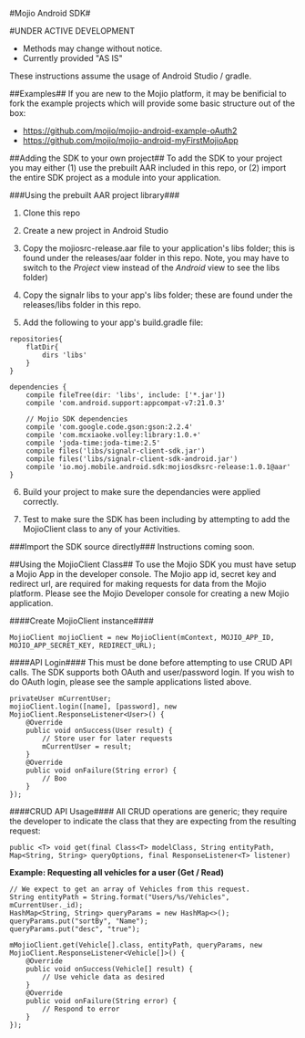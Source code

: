 #Mojio Android SDK#

#UNDER ACTIVE DEVELOPMENT
* Methods may change without notice.
* Currently provided "AS IS"

These instructions assume the usage of Android Studio / gradle.

##Examples##
If you are new to the Mojio platform, it may be benificial to fork the example projects which will provide some basic structure out of the box:
* https://github.com/mojio/mojio-android-example-oAuth2
* https://github.com/mojio/mojio-android-myFirstMojioApp

##Adding the SDK to your own project##
To add the SDK to your project you may either (1) use the prebuilt AAR included in this repo, or (2) import the entire SDK project as a module into your application.

###Using the prebuilt AAR project library###
1. Clone this repo

2. Create a new project in Android Studio

3. Copy the mojiosrc-release.aar file to your application's libs folder; this is found under the releases/aar folder in this repo. Note, you may have to switch to the *Project* view instead of the *Android* view to see the libs folder)

4. Copy the signalr libs to your app's libs folder; these are found under the releases/libs folder in this repo.

5. Add the following to your app's build.gradle file:

```
repositories{
    flatDir{
        dirs 'libs'
    }
}

dependencies {
    compile fileTree(dir: 'libs', include: ['*.jar'])
    compile 'com.android.support:appcompat-v7:21.0.3'
   
    // Mojio SDK dependencies
    compile 'com.google.code.gson:gson:2.2.4'
    compile 'com.mcxiaoke.volley:library:1.0.+'
    compile 'joda-time:joda-time:2.5'
    compile files('libs/signalr-client-sdk.jar')
    compile files('libs/signalr-client-sdk-android.jar')
    compile 'io.moj.mobile.android.sdk:mojiosdksrc-release:1.0.1@aar'
}
```

6. Build your project to make sure the dependancies were applied correctly.

7. Test to make sure the SDK has been including by attempting to add the MojioClient class to any of your Activities.

###Import the SDK source directly###
Instructions coming soon.

##Using the MojioClient Class##
To use the Mojio SDK you must have setup a Mojio App in the developer console. The Mojio app id, secret key and redirect url, are required for making requests for data from the Mojio platform. Please see the Mojio Developer console for creating a new Mojio application.

####Create MojioClient instance####

```
MojioClient mojioClient = new MojioClient(mContext, MOJIO_APP_ID, MOJIO_APP_SECRET_KEY, REDIRECT_URL);
```

####API Login####
This must be done before attempting to use CRUD API calls. 
The SDK supports both OAuth and user/password login.
If you wish to do OAuth login, please see the sample applications listed above.

```
privateUser mCurrentUser;
mojioClient.login([name], [password], new MojioClient.ResponseListener<User>() {
    @Override
    public void onSuccess(User result) { 
        // Store user for later requests
        mCurrentUser = result;
    }
    @Override
    public void onFailure(String error) { 
        // Boo 
    }
});
```

####CRUD API Usage####
All CRUD operations are generic; they require the developer to indicate the class that they are expecting from the resulting request:

```
public <T> void get(final Class<T> modelClass, String entityPath, Map<String, String> queryOptions, final ResponseListener<T> listener) 
```

**Example: Requesting all vehicles for a user (Get / Read)**

```
// We expect to get an array of Vehicles from this request.
String entityPath = String.format("Users/%s/Vehicles", mCurrentUser._id);
HashMap<String, String> queryParams = new HashMap<>();
queryParams.put("sortBy", "Name");
queryParams.put("desc", "true");

mMojioClient.get(Vehicle[].class, entityPath, queryParams, new MojioClient.ResponseListener<Vehicle[]>() {
    @Override
    public void onSuccess(Vehicle[] result) {
        // Use vehicle data as desired
    }
    @Override
    public void onFailure(String error) {
        // Respond to error  
    }
});
```